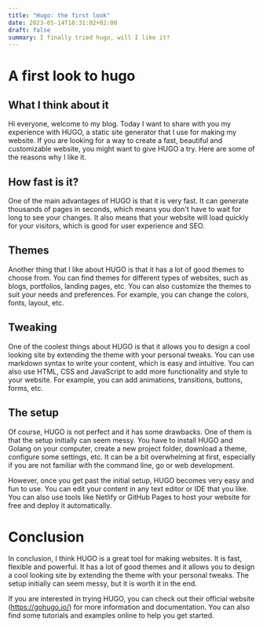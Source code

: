 ```yaml
---
title: "Hugo: the first look"
date: 2023-05-14T18:31:02+02:00
draft: false
summary: I finally tried hugo, will I like it?
---
```


# A first look to hugo

## What I think about it

Hi everyone, welcome to my blog. Today I want to share with you my experience with HUGO, a static site generator that I use for making my website. If you are looking for a way to create a fast, beautiful and customizable website, you might want to give HUGO a try. Here are some of the reasons why I like it.

## How fast is it?

One of the main advantages of HUGO is that it is very fast. It can generate thousands of pages in seconds, which means you don't have to wait for long to see your changes. It also means that your website will load quickly for your visitors, which is good for user experience and SEO.

## Themes

Another thing that I like about HUGO is that it has a lot of good themes to choose from. You can find themes for different types of websites, such as blogs, portfolios, landing pages, etc. You can also customize the themes to suit your needs and preferences. For example, you can change the colors, fonts, layout, etc.

## Tweaking

One of the coolest things about HUGO is that it allows you to design a cool looking site by extending the theme with your personal tweaks. You can use markdown syntax to write your content, which is easy and intuitive. You can also use HTML, CSS and JavaScript to add more functionality and style to your website. For example, you can add animations, transitions, buttons, forms, etc.

## The setup

Of course, HUGO is not perfect and it has some drawbacks. One of them is that the setup initially can seem messy. You have to install HUGO and Golang on your computer, create a new project folder, download a theme, configure some settings, etc. It can be a bit overwhelming at first, especially if you are not familiar with the command line, go or web development.

However, once you get past the initial setup, HUGO becomes very easy and fun to use. You can edit your content in any text editor or IDE that you like. You can also use tools like Netlify or GitHub Pages to host your website for free and deploy it automatically.

# Conclusion

In conclusion, I think HUGO is a great tool for making websites. It is fast, flexible and powerful. It has a lot of good themes and it allows you to design a cool looking site by extending the theme with your personal tweaks. The setup initially can seem messy, but it is worth it in the end.

If you are interested in trying HUGO, you can check out their official website (https://gohugo.io/) for more information and documentation. You can also find some tutorials and examples online to help you get started.